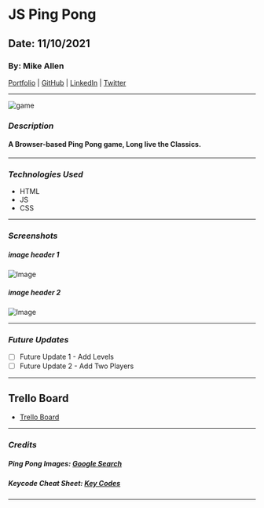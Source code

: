 # JS Ping Pong

## Date: 11/10/2021

### By: Mike Allen

[Portfolio](http://www.be.net/mikeallen) | [GitHub](https://github.com/mikevocalz) | [LinkedIn](https://www.linkedin.com/in/michael-allen-3b538429/) | [Twitter](https://www.twitter.com/mikevocalz)

---

![game](https://pygame-learning-environment.readthedocs.io/en/latest/_images/pong.gif)

### **_Description_**

#### A Browser-based Ping Pong game, Long live the Classics.

---

### **_Technologies Used_**

- HTML
- JS
- CSS

---

### **_Screenshots_**

##### image header 1

![Image](https://cdn.cloudflare.steamstatic.com/steam/apps/492710/ss_dc5a8aafa656f43012623d152f15b2fbf271169d.1920x1080.jpg?t=1572360310)

##### image header 2

![Image](https://www.officelovin.com/wp-content/uploads/2017/03/nanobit-zagreb-8.jpg)

---

### **_Future Updates_**

- [ ] Future Update 1 - Add Levels
- [ ] Future Update 2 - Add Two Players

---

## Trello Board

- [Trello Board](https://trello.com/invite/b/ILeeE673/a3678f58240acba25bb0844e0762c234/js-ping-pong)

---

### **_Credits_**

##### Ping Pong Images: [Google Search](http://www.google.com)

##### Keycode Cheat Sheet: [Key Codes](https://css-tricks.com/snippets/javascript/javascript-keycodes)

---
